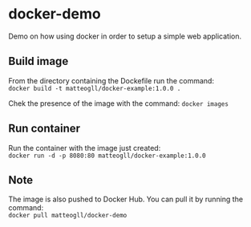 # docker-demo
Demo on how using docker in order to setup a simple web application.


## Build image
From the directory containing the Dockefile run the command: <br/>
`docker build -t matteogll/docker-example:1.0.0 .`

Chek the presence of the image with the command: `docker images`

## Run container
Run the container with the image just created: <br/>
`docker run -d -p 8080:80 matteogll/docker-example:1.0.0 `


## Note
The image is also pushed to Docker Hub.
You can pull it by running the command: <br/>
`docker pull matteogll/docker-demo`



